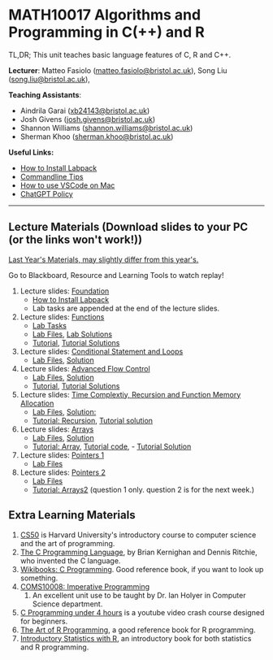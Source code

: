 # MATH10017 Algorithms and Programming in C(++) and R

TL,DR; This unit teaches basic language features of C, R and C++. 

**Lecturer**: Matteo Fasiolo (matteo.fasiolo@bristol.ac.uk), Song Liu (song.liu@bristol.ac.uk),

**Teaching Assistants**: 
   - Aindrila Garai (xb24143@bristol.ac.uk)
   - Josh Givens (josh.givens@bristol.ac.uk)
   - Shannon Williams (shannon.williams@bristol.ac.uk)
   - Sherman Khoo (sherman.khoo@bristol.ac.uk)

**Useful Links:**
   - [How to Install Labpack](labpack-howto/labpack-howto.md)
   - [Commandline Tips](commandline_tips/tips.md)
   - [How to use VSCode on Mac](VS-code-for-mac.md)
   - [ChatGPT Policy](misc/llm.md)
-----------
## Lecture Materials (Download slides to your PC (or the links won't work!))
[Last Year's Materials, may slightly differ from this year's.](https://github.com/anewgithubname/MATH10017-2023)

Go to Blackboard, Resource and Learning Tools to watch replay! 

1. Lecture slides: [Foundation](lecs/lec0.pdf)
   - [How to Install Labpack](labpack-howto/labpack-howto.md)
   - Lab tasks are appended at the end of the lecture slides. 
2. Lecture slides: [Functions](lecs/lec1.pdf)
   - [Lab Tasks](labs/lab1_functions.pptx)
   - [Lab Files](labs/lab1.zip), [Lab Solutions](sols/lab1_sol.zip)
   - [Tutorial](tutorials/Tutorial%201.pptx), [Tutorial Solutions](sols/tutorial_week1_solution.c)
3. Lecture slides: [Conditional Statement and Loops](lecs/lec2.pdf)
   - [Lab Files](labs/lab2.zip), [Solution](sols/lab2_sol.zip)
4. Lecture slides: [Advanced Flow Control](lecs/lec3.pdf)
   - [Lab Files](labs/lab3.zip), [Solution](sols/lab3_sol.zip)
   - [Tutorial](tutorials/tutorial_controlflow.pdf), [Tutorial Solutions](sols/tutorial_controlflow_solutions/)
5. Lecture slides: [Time Complextiy, Recursion and Function Memory Allocation](lecs/lec4.pdf)
   - [Lab Files](labs/lab4.zip), [Solution:](sols/lab_4_prime.c)
   - [Tutorial: Recursion](tutorials/tutorial_recursion.pdf), [Tutorial solution](sols/tutorial_recursion_solution.c)
6. Lecture slides: [Arrays](lecs/lec5.pdf)
   - [Lab Files](labs/lab5.zip), [Solution](sols/lab_5_sol.zip)
   - [Tutorial: Array](tutorials/tutorial_arrays.pdf), [Tutorial code](tutorials/tutorial_arrays.c), - [Tutorial Solution](sols/tutorial_arrays_solution.c)
7. Lecture slides: [Pointers 1](lecs/lec6.pdf)
   - [Lab Files](labs/lab6.zip)
8. Lecture slides: [Pointers 2](lecs/lec7.pdf)
   - [Lab Files](labs/lab_7.zip)
   - [Tutorial: Arrays2](tutorials/tutorial_arrays2.pdf) (question 1 only. question 2 is for the next week.)
   

## Extra Learning Materials

1. [CS50](https://www.youtube.com/c/cs50) is Harvard University's introductory course to computer science and the art of programming. 
2. [The C Programming Language](https://www.amazon.co.uk/C-Programming-Language-2nd/dp/0131103628), by Brian Kernighan and Dennis Ritchie, who invented the C language. 
3. [Wikibooks: C Programming](https://en.wikibooks.org/wiki/C_Programming). Good reference book, if you want to look up something. 
4. [COMS10008: Imperative Programming](http://people.cs.bris.ac.uk/~ian//COMS10008/)
   1. An excellent unit use to be taught by Dr. Ian Holyer in Computer Science department. 
5. [C Programming under 4 hours](https://www.youtube.com/watch?v=KJgsSFOSQv0&t=7521s) is a youtube video crash course designed for beginners. 
6. [The Art of R Programming](https://www.oreilly.com/library/view/the-art-of/9781593273842/), a good reference book for R programming. 
7. [Introductory Statistics with R](https://link.springer.com/book/10.1007/978-0-387-79054-1), an introductory book for both statistics and R programming. 
